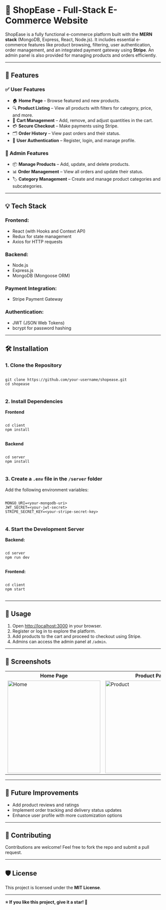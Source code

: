 <h1>🛒 ShopEase - Full-Stack E-Commerce Website</h1>

<p>
    ShopEase is a fully functional e-commerce platform built with the <strong>MERN stack</strong> (MongoDB, Express, React, Node.js). 
    It includes essential e-commerce features like product browsing, filtering, user authentication, order management, and an integrated payment gateway using <strong>Stripe</strong>. 
    An admin panel is also provided for managing products and orders efficiently.
</p>

<hr>

<h2>🚀 Features</h2>

<h3>✅ User Features</h3>
<ul>
    <li>🏠 <strong>Home Page</strong> – Browse featured and new products.</li>
    <li>🔍 <strong>Product Listing</strong> – View all products with filters for category, price, and more.</li>
    <li>🛒 <strong>Cart Management</strong> – Add, remove, and adjust quantities in the cart.</li>
    <li>💳 <strong>Secure Checkout</strong> – Make payments using Stripe.</li>
    <li>🗂 <strong>Order History</strong> – View past orders and their status.</li>
    <li>🔐 <strong>User Authentication</strong> – Register, login, and manage profile.</li>
</ul>

<h3>🔑 Admin Features</h3>
<ul>
    <li>📦 <strong>Manage Products</strong> – Add, update, and delete products.</li>
    <li>📊 <strong>Order Management</strong> – View all orders and update their status.</li>
    <li>🏷 <strong>Category Management</strong> – Create and manage product categories and subcategories.</li>
</ul>

<hr>

<h2>💡 Tech Stack</h2>

<h3>Frontend:</h3>
<ul>
    <li>React (with Hooks and Context API)</li>
    <li>Redux for state management</li>
    <li>Axios for HTTP requests</li>
</ul>

<h3>Backend:</h3>
<ul>
    <li>Node.js</li>
    <li>Express.js</li>
    <li>MongoDB (Mongoose ORM)</li>
</ul>

<h3>Payment Integration:</h3>
<ul>
    <li>Stripe Payment Gateway</li>
</ul>

<h3>Authentication:</h3>
<ul>
    <li>JWT (JSON Web Tokens)</li>
    <li>bcrypt for password hashing</li>
</ul>

<hr>

<h2>🛠 Installation</h2>

<h3>1. Clone the Repository</h3>
<pre>
<code>
git clone https://github.com/your-username/shopease.git
cd shopease
</code>
</pre>

<h3>2. Install Dependencies</h3>

<strong>Frontend</strong>
<pre>
<code>
cd client
npm install
</code>
</pre>

<strong>Backend</strong>
<pre>
<code>
cd server
npm install
</code>
</pre>

<h3>3. Create a <code>.env</code> file in the <code>/server</code> folder</h3>
<p>Add the following environment variables:</p>
<pre>
<code>
MONGO_URI=&lt;your-mongodb-uri&gt;
JWT_SECRET=&lt;your-jwt-secret&gt;
STRIPE_SECRET_KEY=&lt;your-stripe-secret-key&gt;
</code>
</pre>

<h3>4. Start the Development Server</h3>

<strong>Backend:</strong>
<pre>
<code>
cd server
npm run dev
</code>
</pre>

<strong>Frontend:</strong>
<pre>
<code>
cd client
npm start
</code>
</pre>

<hr>

<h2>🚦 Usage</h2>
<ol>
    <li>Open <a href="http://localhost:3000" target="_blank">http://localhost:3000</a> in your browser.</li>
    <li>Register or log in to explore the platform.</li>
    <li>Add products to the cart and proceed to checkout using Stripe.</li>
    <li>Admins can access the admin panel at <code>/admin</code>.</li>
</ol>

<hr>

<h2>📸 Screenshots</h2>
<table>
    <tr>
        <th>Home Page</th>
        <th>Product Page</th>
        <th>Admin Panel</th>
    </tr>
    <tr>
        <td><img src="./screenshots/home.png" alt="Home" width="300"></td>
        <td><img src="./screenshots/product.png" alt="Product" width="300"></td>
        <td><img src="./screenshots/admin.png" alt="Admin" width="300"></td>
    </tr>
</table>

<hr>

<h2>🚀 Future Improvements</h2>
<ul>
    <li>Add product reviews and ratings</li>
    <li>Implement order tracking and delivery status updates</li>
    <li>Enhance user profile with more customization options</li>
</ul>

<hr>

<h2>🤝 Contributing</h2>
<p>
    Contributions are welcome! Feel free to fork the repo and submit a pull request.
</p>

<hr>

<h2>🛡 License</h2>
<p>
    This project is licensed under the <strong>MIT License</strong>.
</p>

<hr>

<p><strong>⭐ If you like this project, give it a star! 🌟</strong></p>
